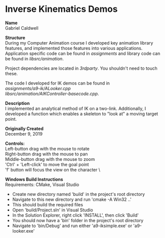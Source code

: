 # Inverse Kinematics Demos
**Name** \
Gabriel Caldwell

**Structure** \
During my Computer Animation course I developed key animation library features, and implemented those features into various applications. Application specific code can be found in *assignments* and library code can be found in *libsrc/animation*.

Project dependencies are located in *3rdparty*. You shouldn't need to touch these.

The code I developed for IK demos can be found in \
*assignments/a9-ik/ALooker.cpp* \
*libsrc/animation/AIKController-basecode.cpp*.

**Description** \
I implemented an analytical method of IK on a two-link. Additionally, I developed a function which enables a skeleton to "look at" a moving target point.

**Originally Created** \
December 9, 2019

**Controls:** \
Left-button drag with the mouse to rotate \
Right-button drag with the mouse to pan \
Middle-button drag with the mouse to zoom \
'Ctrl' + 'Left-click' to move the goal point \
'f' button will focus the view on the character \

**Windows Build Instructions** \
Requirements: CMake, Visual Studio
* Create new directory named 'build' in the project's root directory
* Navigate to this new directory and run 'cmake -A Win32 ..'
* This should build the required files
* Open 'build/Project.sln' in Visual Studio
* In the Solution Explorer, right click 'INSTALL', then click 'Build'
* You should now have a 'bin' folder in the project's root directory
* Navigate to 'bin/Debug' and run either 'a9-iksimple.exe' or 'a9-looker.exe'
